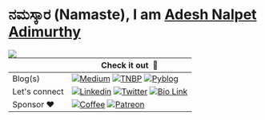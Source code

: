 # ನಮಸ್ಕಾರ (Namaste), I am [Adesh Nalpet Adimurthy](https://www.linkedin.com/in/adesh-nalpet-adimurthy/)

<img src="https://github-readme-stats.vercel.app/api/top-langs/?username=addu390&layout=compact&hide=scss,html,css&theme=swift" align="left">

|   | Check it out &nbsp;🚀  |
| ------------- | ------------- |
| Blog(s)  | [![Medium](https://img.shields.io/badge/Medium-12100E?style=for-the-badge&logo=medium&logoColor=white)](https://pyblog.medium.com) [![TNBP](https://img.shields.io/badge/TNBP-FFFFFF?style=for-the-badge&logo=WordPress&logoColor=black)](http://thenextbigproject.com) [![Pyblog](https://img.shields.io/badge/PYBLOG-0077cc?style=for-the-badge&logo=Python&logoColor=white)](http://pyblog.xyz) |
| Let's connect | [![Linkedin](https://img.shields.io/badge/LinkedIn-0077B5?style=for-the-badge&logo=linkedin&logoColor=white)](https://www.linkedin.com/in/adesh-nalpet-adimurthy/) [![Twitter](https://img.shields.io/badge/Twitter-1DA1F2?style=for-the-badge&logo=twitter&logoColor=white)](https://twitter.com/gooshi_addu) [![Bio Link](https://img.shields.io/badge/BIOLINK-c058ff?style=for-the-badge&logo=Bio%20link&logoColor=white)](https://thenextbigproject.bio.link/) |
| Sponsor ♥️ | [![Coffee](https://img.shields.io/badge/BUY%20ME%20A%20COFFEE-FD0?style=for-the-badge&logo=Buy%20Me%20A%20Coffee&logoColor=black)](https://www.buymeacoffee.com/pyblog) [![Patreon](https://img.shields.io/badge/PATREON-ff424d?style=for-the-badge&logo=Patreon&logoColor=white)](https://www.patreon.com/thenextbigproject) |
